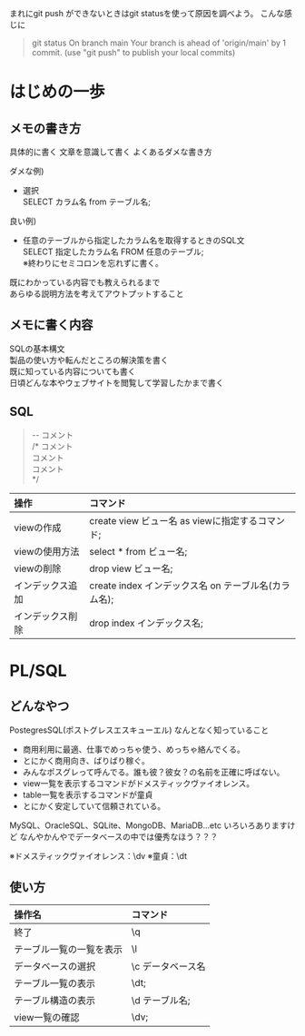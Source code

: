 
まれにgit push ができないときはgit statusを使って原因を調べよう。
こんな感じに
>  git status
> On branch main
> Your branch is ahead of 'origin/main' by 1 commit.
> (use "git push" to publish your local commits)

# はじめの一歩

## メモの書き方

具体的に書く
文章を意識して書く
よくあるダメな書き方

ダメな例)
- 選択  
SELECT カラム名 from  テーブル名;

良い例) 
- 任意のテーブルから指定したカラム名を取得するときのSQL文  
SELECT 指定したカラム名 FROM 任意のテーブル;  
※終わりにセミコロンを忘れずに書く。  

既にわかっている内容でも教えられるまで  
あらゆる説明方法を考えてアウトプットすること


## メモに書く内容

SQLの基本構文  
製品の使い方や転んだところの解決策を書く  
既に知っている内容についても書く  
日頃どんな本やウェブサイトを閲覧して学習したかまで書く  

## SQL

> -- コメント  
> /*
>  コメント  
>  コメント  
>   コメント  
> */


|操作|コマンド|
|:---|:--|
|viewの作成|create view ビュー名 as viewに指定するコマンド;|
|viewの使用方法|select * from ビュー名;|
|viewの削除|drop view ビュー名;  |
|インデックス追加|create index インデックス名 on テーブル名(カラム名);|
|インデックス削除|drop index インデックス名;|

# PL/SQL

## どんなやつ

PostegresSQL(ポストグレスエスキューエル)
なんとなく知っていること
- 商用利用に最適、仕事でめっちゃ使う、めっちゃ絡んでくる。
- とにかく商用向き、ばりばり稼ぐ。
- みんなポスグレって呼んでる。誰も彼？彼女？の名前を正確に呼ばない。
- view一覧を表示するコマンドがドメスティックヴァイオレンス。
- table一覧を表示するコマンドが童貞
- とにかく安定していて信頼されている。

MySQL、OracleSQL、SQLite、MongoDB、MariaDB...etc
いろいろありますけど
なんやかんやでデータベースの中では優秀なほう？？？

※ドメスティックヴァイオレンス：\dv
※童貞：\dt

## 使い方
|操作名|コマンド|
|:---|:---|
|終了|\q|
|テーブル一覧の一覧を表示 |\l |
|データベースの選択| \c データベース名|
|テーブル一覧の表示|\dt;|
|テーブル構造の表示|\d テーブル名;|
|view一覧の確認|\dv;|


